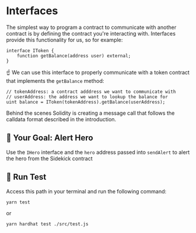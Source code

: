 # Interfaces

The simplest way to program a contract to communicate with another contract is by defining the contract you're interacting with. Interfaces provide this functionality for us, so for example:

```solidity
interface IToken {
    function getBalance(address user) external;
}
```

☝️ We can use this interface to properly communicate with a token contract that implements the `getBalance` method:

```solidity
// tokenAddress: a contract adddress we want to communicate with
// userAddress: the address we want to lookup the balance for
uint balance = IToken(tokenAddress).getBalance(userAddress);
```
Behind the scenes Solidity is creating a message call that follows the calldata format described in the introduction.

## 🏁 Your Goal: Alert Hero

Use the `IHero` interface and the `hero` address passed into `sendAlert` to alert the hero from the Sidekick contract

## 🧪 Run Test

Access this path in your terminal and run the following command:

```bash
yarn test
```
or

```bash
yarn hardhat test ./src/test.js
```